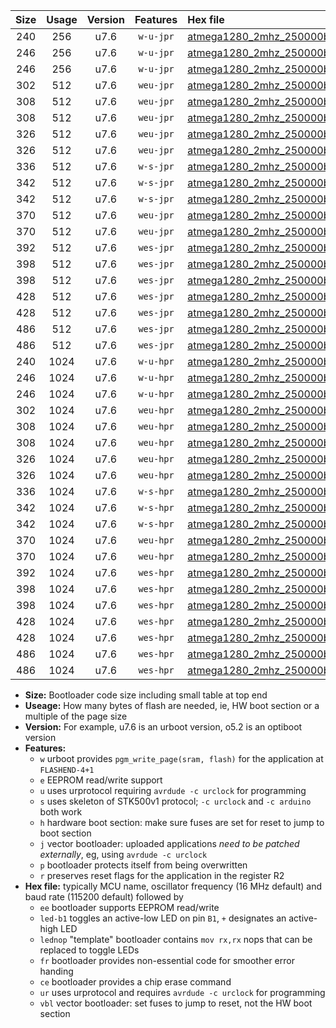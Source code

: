 |Size|Usage|Version|Features|Hex file|
|:-:|:-:|:-:|:-:|:--|
|240|256|u7.6|`w-u-jpr`|[atmega1280_2mhz_250000bps_ur_vbl.hex](https://raw.githubusercontent.com/stefanrueger/urboot/main/atmega1280_2mhz_250000bps_ur_vbl.hex)|
|246|256|u7.6|`w-u-jpr`|[atmega1280_2mhz_250000bps_led+b7_ur_vbl.hex](https://raw.githubusercontent.com/stefanrueger/urboot/main/atmega1280_2mhz_250000bps_led+b7_ur_vbl.hex)|
|246|256|u7.6|`w-u-jpr`|[atmega1280_2mhz_250000bps_lednop_ur_vbl.hex](https://raw.githubusercontent.com/stefanrueger/urboot/main/atmega1280_2mhz_250000bps_lednop_ur_vbl.hex)|
|302|512|u7.6|`weu-jpr`|[atmega1280_2mhz_250000bps_ee_ur_vbl.hex](https://raw.githubusercontent.com/stefanrueger/urboot/main/atmega1280_2mhz_250000bps_ee_ur_vbl.hex)|
|308|512|u7.6|`weu-jpr`|[atmega1280_2mhz_250000bps_ee_led+b7_ur_vbl.hex](https://raw.githubusercontent.com/stefanrueger/urboot/main/atmega1280_2mhz_250000bps_ee_led+b7_ur_vbl.hex)|
|308|512|u7.6|`weu-jpr`|[atmega1280_2mhz_250000bps_ee_lednop_ur_vbl.hex](https://raw.githubusercontent.com/stefanrueger/urboot/main/atmega1280_2mhz_250000bps_ee_lednop_ur_vbl.hex)|
|326|512|u7.6|`weu-jpr`|[atmega1280_2mhz_250000bps_ee_led+b7_fr_ur_vbl.hex](https://raw.githubusercontent.com/stefanrueger/urboot/main/atmega1280_2mhz_250000bps_ee_led+b7_fr_ur_vbl.hex)|
|326|512|u7.6|`weu-jpr`|[atmega1280_2mhz_250000bps_ee_lednop_fr_ur_vbl.hex](https://raw.githubusercontent.com/stefanrueger/urboot/main/atmega1280_2mhz_250000bps_ee_lednop_fr_ur_vbl.hex)|
|336|512|u7.6|`w-s-jpr`|[atmega1280_2mhz_250000bps_vbl.hex](https://raw.githubusercontent.com/stefanrueger/urboot/main/atmega1280_2mhz_250000bps_vbl.hex)|
|342|512|u7.6|`w-s-jpr`|[atmega1280_2mhz_250000bps_led+b7_vbl.hex](https://raw.githubusercontent.com/stefanrueger/urboot/main/atmega1280_2mhz_250000bps_led+b7_vbl.hex)|
|342|512|u7.6|`w-s-jpr`|[atmega1280_2mhz_250000bps_lednop_vbl.hex](https://raw.githubusercontent.com/stefanrueger/urboot/main/atmega1280_2mhz_250000bps_lednop_vbl.hex)|
|370|512|u7.6|`weu-jpr`|[atmega1280_2mhz_250000bps_ee_led+b7_fr_ce_ur_vbl.hex](https://raw.githubusercontent.com/stefanrueger/urboot/main/atmega1280_2mhz_250000bps_ee_led+b7_fr_ce_ur_vbl.hex)|
|370|512|u7.6|`weu-jpr`|[atmega1280_2mhz_250000bps_ee_lednop_fr_ce_ur_vbl.hex](https://raw.githubusercontent.com/stefanrueger/urboot/main/atmega1280_2mhz_250000bps_ee_lednop_fr_ce_ur_vbl.hex)|
|392|512|u7.6|`wes-jpr`|[atmega1280_2mhz_250000bps_ee_vbl.hex](https://raw.githubusercontent.com/stefanrueger/urboot/main/atmega1280_2mhz_250000bps_ee_vbl.hex)|
|398|512|u7.6|`wes-jpr`|[atmega1280_2mhz_250000bps_ee_led+b7_vbl.hex](https://raw.githubusercontent.com/stefanrueger/urboot/main/atmega1280_2mhz_250000bps_ee_led+b7_vbl.hex)|
|398|512|u7.6|`wes-jpr`|[atmega1280_2mhz_250000bps_ee_lednop_vbl.hex](https://raw.githubusercontent.com/stefanrueger/urboot/main/atmega1280_2mhz_250000bps_ee_lednop_vbl.hex)|
|428|512|u7.6|`wes-jpr`|[atmega1280_2mhz_250000bps_ee_led+b7_fr_vbl.hex](https://raw.githubusercontent.com/stefanrueger/urboot/main/atmega1280_2mhz_250000bps_ee_led+b7_fr_vbl.hex)|
|428|512|u7.6|`wes-jpr`|[atmega1280_2mhz_250000bps_ee_lednop_fr_vbl.hex](https://raw.githubusercontent.com/stefanrueger/urboot/main/atmega1280_2mhz_250000bps_ee_lednop_fr_vbl.hex)|
|486|512|u7.6|`wes-jpr`|[atmega1280_2mhz_250000bps_ee_led+b7_fr_ce_vbl.hex](https://raw.githubusercontent.com/stefanrueger/urboot/main/atmega1280_2mhz_250000bps_ee_led+b7_fr_ce_vbl.hex)|
|486|512|u7.6|`wes-jpr`|[atmega1280_2mhz_250000bps_ee_lednop_fr_ce_vbl.hex](https://raw.githubusercontent.com/stefanrueger/urboot/main/atmega1280_2mhz_250000bps_ee_lednop_fr_ce_vbl.hex)|
|240|1024|u7.6|`w-u-hpr`|[atmega1280_2mhz_250000bps_ur.hex](https://raw.githubusercontent.com/stefanrueger/urboot/main/atmega1280_2mhz_250000bps_ur.hex)|
|246|1024|u7.6|`w-u-hpr`|[atmega1280_2mhz_250000bps_led+b7_ur.hex](https://raw.githubusercontent.com/stefanrueger/urboot/main/atmega1280_2mhz_250000bps_led+b7_ur.hex)|
|246|1024|u7.6|`w-u-hpr`|[atmega1280_2mhz_250000bps_lednop_ur.hex](https://raw.githubusercontent.com/stefanrueger/urboot/main/atmega1280_2mhz_250000bps_lednop_ur.hex)|
|302|1024|u7.6|`weu-hpr`|[atmega1280_2mhz_250000bps_ee_ur.hex](https://raw.githubusercontent.com/stefanrueger/urboot/main/atmega1280_2mhz_250000bps_ee_ur.hex)|
|308|1024|u7.6|`weu-hpr`|[atmega1280_2mhz_250000bps_ee_led+b7_ur.hex](https://raw.githubusercontent.com/stefanrueger/urboot/main/atmega1280_2mhz_250000bps_ee_led+b7_ur.hex)|
|308|1024|u7.6|`weu-hpr`|[atmega1280_2mhz_250000bps_ee_lednop_ur.hex](https://raw.githubusercontent.com/stefanrueger/urboot/main/atmega1280_2mhz_250000bps_ee_lednop_ur.hex)|
|326|1024|u7.6|`weu-hpr`|[atmega1280_2mhz_250000bps_ee_led+b7_fr_ur.hex](https://raw.githubusercontent.com/stefanrueger/urboot/main/atmega1280_2mhz_250000bps_ee_led+b7_fr_ur.hex)|
|326|1024|u7.6|`weu-hpr`|[atmega1280_2mhz_250000bps_ee_lednop_fr_ur.hex](https://raw.githubusercontent.com/stefanrueger/urboot/main/atmega1280_2mhz_250000bps_ee_lednop_fr_ur.hex)|
|336|1024|u7.6|`w-s-hpr`|[atmega1280_2mhz_250000bps.hex](https://raw.githubusercontent.com/stefanrueger/urboot/main/atmega1280_2mhz_250000bps.hex)|
|342|1024|u7.6|`w-s-hpr`|[atmega1280_2mhz_250000bps_led+b7.hex](https://raw.githubusercontent.com/stefanrueger/urboot/main/atmega1280_2mhz_250000bps_led+b7.hex)|
|342|1024|u7.6|`w-s-hpr`|[atmega1280_2mhz_250000bps_lednop.hex](https://raw.githubusercontent.com/stefanrueger/urboot/main/atmega1280_2mhz_250000bps_lednop.hex)|
|370|1024|u7.6|`weu-hpr`|[atmega1280_2mhz_250000bps_ee_led+b7_fr_ce_ur.hex](https://raw.githubusercontent.com/stefanrueger/urboot/main/atmega1280_2mhz_250000bps_ee_led+b7_fr_ce_ur.hex)|
|370|1024|u7.6|`weu-hpr`|[atmega1280_2mhz_250000bps_ee_lednop_fr_ce_ur.hex](https://raw.githubusercontent.com/stefanrueger/urboot/main/atmega1280_2mhz_250000bps_ee_lednop_fr_ce_ur.hex)|
|392|1024|u7.6|`wes-hpr`|[atmega1280_2mhz_250000bps_ee.hex](https://raw.githubusercontent.com/stefanrueger/urboot/main/atmega1280_2mhz_250000bps_ee.hex)|
|398|1024|u7.6|`wes-hpr`|[atmega1280_2mhz_250000bps_ee_led+b7.hex](https://raw.githubusercontent.com/stefanrueger/urboot/main/atmega1280_2mhz_250000bps_ee_led+b7.hex)|
|398|1024|u7.6|`wes-hpr`|[atmega1280_2mhz_250000bps_ee_lednop.hex](https://raw.githubusercontent.com/stefanrueger/urboot/main/atmega1280_2mhz_250000bps_ee_lednop.hex)|
|428|1024|u7.6|`wes-hpr`|[atmega1280_2mhz_250000bps_ee_led+b7_fr.hex](https://raw.githubusercontent.com/stefanrueger/urboot/main/atmega1280_2mhz_250000bps_ee_led+b7_fr.hex)|
|428|1024|u7.6|`wes-hpr`|[atmega1280_2mhz_250000bps_ee_lednop_fr.hex](https://raw.githubusercontent.com/stefanrueger/urboot/main/atmega1280_2mhz_250000bps_ee_lednop_fr.hex)|
|486|1024|u7.6|`wes-hpr`|[atmega1280_2mhz_250000bps_ee_led+b7_fr_ce.hex](https://raw.githubusercontent.com/stefanrueger/urboot/main/atmega1280_2mhz_250000bps_ee_led+b7_fr_ce.hex)|
|486|1024|u7.6|`wes-hpr`|[atmega1280_2mhz_250000bps_ee_lednop_fr_ce.hex](https://raw.githubusercontent.com/stefanrueger/urboot/main/atmega1280_2mhz_250000bps_ee_lednop_fr_ce.hex)|

- **Size:** Bootloader code size including small table at top end
- **Useage:** How many bytes of flash are needed, ie, HW boot section or a multiple of the page size
- **Version:** For example, u7.6 is an urboot version, o5.2 is an optiboot version
- **Features:**
  + `w` urboot provides `pgm_write_page(sram, flash)` for the application at `FLASHEND-4+1`
  + `e` EEPROM read/write support
  + `u` uses urprotocol requiring `avrdude -c urclock` for programming
  + `s` uses skeleton of STK500v1 protocol; `-c urclock` and `-c arduino` both work
  + `h` hardware boot section: make sure fuses are set for reset to jump to boot section
  + `j` vector bootloader: uploaded applications *need to be patched externally*, eg, using `avrdude -c urclock`
  + `p` bootloader protects itself from being overwritten
  + `r` preserves reset flags for the application in the register R2
- **Hex file:** typically MCU name, oscillator frequency (16 MHz default) and baud rate (115200 default) followed by
  + `ee` bootloader supports EEPROM read/write
  + `led-b1` toggles an active-low LED on pin `B1`, `+` designates an active-high LED
  + `lednop` "template" bootloader contains `mov rx,rx` nops that can be replaced to toggle LEDs
  + `fr` bootloader provides non-essential code for smoother error handing
  + `ce` bootloader provides a chip erase command
  + `ur` uses urprotocol and requires `avrdude -c urclock` for programming
  + `vbl` vector bootloader: set fuses to jump to reset, not the HW boot section
